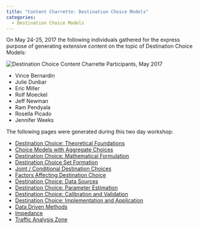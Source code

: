 ```yaml
---
title: "Content Charrette: Destination Choice Models"
categories:
  - Destination Choice Models
---
```


On May 24-25, 2017 the following individuals gathered for the express purpose of generating extensive content on the topic of Destination Choice Models:

![Destination Choice Content Charrette Participants, May 2017](Destination_Choice_Charrette_Participants.jpg "Destination Choice Content Charrette Participants, May 2017")

- Vince Bernardin
- Julie Dunbar
- Eric Miller
- Rolf Moeckel
- Jeff Newman
- Ram Pendyala
- Rosella Picado
- Jennifer Weeks

The following pages were generated during this two day workshop:

- [Destination Choice: Theoretical Foundations](Destination_Choice_Theoretical_Foundations)
- [Choice Models with Aggregate Choices](Choice_Models_with_Aggregate_Choices)
- [Destination Choice: Mathematical Formulation](Destination_Choice_Mathematical_Formulation)
- [Destination Choice Set Formation](Destination_Choice_Set_Formation)
- [Joint / Conditional Destination Choices](Joint__Conditional_Destination_Choices)
- [Factors Affecting Destination Choice](Factors_affecting_destination_choice)
- [Destination Choice: Data Sources](Destination_Choice_Data_Sources)
- [Destination Choice: Parameter Estimation](Destination_Choice_Parameter_Estimation)
- [Destination Choice: Calibration and Validation](Destination_Choice_Calibration_and_Validation)
- [Destination Choice: Implementation and Application](Destination_Choice_Implementation_and_Application)
- [Data Driven Methods](Data_Driven_Methods)
- [Impedance](Impedance)
- [Traffic Analysis Zone](Traffic_Analysis_Zone)
